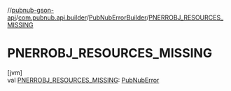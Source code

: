 //[pubnub-gson-api](../../../index.md)/[com.pubnub.api.builder](../index.md)/[PubNubErrorBuilder](index.md)/[PNERROBJ_RESOURCES_MISSING](-p-n-e-r-r-o-b-j_-r-e-s-o-u-r-c-e-s_-m-i-s-s-i-n-g.md)

# PNERROBJ_RESOURCES_MISSING

[jvm]\
val [PNERROBJ_RESOURCES_MISSING](-p-n-e-r-r-o-b-j_-r-e-s-o-u-r-c-e-s_-m-i-s-s-i-n-g.md): [PubNubError](../../../../../pubnub-core/pubnub-core-api/pubnub-core-api/com.pubnub.api/-pub-nub-error/index.md)
